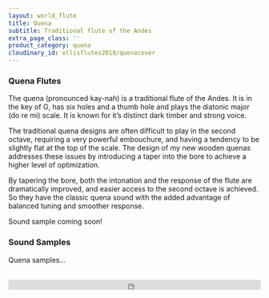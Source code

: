```yaml
---
layout: world_flute
title: Quena
subtitle: Traditional flute of the Andes
extra_page_class: ''
product_category: quena
cloudinary_id: ellisflutes2018/quenacover
---
```


### Quena Flutes

The quena (pronounced kay-nah) is a traditional flute of the Andes.  It is in the key of G, has six holes and a thumb hole and plays the diatonic major (do re mi) scale.  It is known for it’s distinct dark timber and strong voice.

The traditional quena designs are often difficult to play in the second octave, requiring a very powerful embouchure, and having a tendency to be slightly flat at the top of the scale.  The design of my new wooden quenas addresses these issues by introducing a taper into the bore to achieve a higher level of optimization.

By tapering the bore, both the intonation and the response of the flute are dramatically improved, and easier access to the second octave is achieved.  So they have the classic quena sound with the added advantage of balanced tuning and smoother response.

Sound sample coming soon!


### Sound Samples

Quena samples...<br/><br/>

<div class="callout">
  <iframe width="100%" height="20" scrolling="no" frameborder="no" allow="autoplay" src="https://w.soundcloud.com/player/?url=https%3A//api.soundcloud.com/tracks/749498290&color=%23ff5500&inverse=false&auto_play=false&show_user=true"></iframe>
</div>

